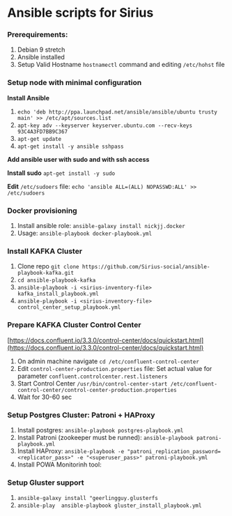 # Ansible scripts for Sirius

### Prerequirements:
1. Debian 9 stretch
2. Ansible installed 
3. Setup Valid Hostname ```hostnamectl``` command and editing ```/etc/hohst``` file


### Setup node with minimal configuration

**Install Ansible**

1. ```echo 'deb http://ppa.launchpad.net/ansible/ansible/ubuntu trusty main' >> /etc/apt/sources.list```
2. ```apt-key adv --keyserver keyserver.ubuntu.com --recv-keys 93C4A3FD7BB9C367```
3. ```apt-get update```
4. ```apt-get install -y ansible sshpass```

**Add ansible user with sudo and with ssh access**

**Install sudo** ```apt-get install -y sudo```

**Edit** ```/etc/sudoers``` file: ```echo 'ansible ALL=(ALL) NOPASSWD:ALL' >> /etc/sudoers```


### Docker provisioning
1. Install ansible role: ```ansible-galaxy install nickjj.docker```
2. Usage: ```ansible-playbook docker-playbook.yml```

### Install KAFKA Cluster

1. Clone repo ```git clone https://github.com/Sirius-social/ansible-playbook-kafka.git```
2. ```cd ansible-playbook-kafka```
3. ```ansible-playbook -i <sirius-inventory-file> kafka_install_playbook.yml```
4. ```ansible-playbook -i <sirius-inventory-file> control_center_setup_playbook.yml```

### Prepare KAFKA Cluster Control Center

[https://docs.confluent.io/3.3.0/control-center/docs/quickstart.html](https://docs.confluent.io/3.3.0/control-center/docs/quickstart.html)

1. On admin machine navigate ```cd /etc/confluent-control-center```
2. Edit ```control-center-production.properties``` file: Set actual value for parameter ```confluent.controlcenter.rest.listeners```
3. Start Control Center ```/usr/bin/control-center-start /etc/confluent-control-center/control-center-production.properties```
4. Wait for 30-60 sec

### Setup Postgres Cluster: Patroni + HAProxy

1. Install postgres: ```ansible-playbook postgres-playbook.yml```
2. Install Patroni (zookeeper must be runned): ```ansible-playbook patroni-playbook.yml```
3. Install HAProxy: ```ansible-playbook -e "patroni_replication_password=<replicator_pass>" -e "<superuser_pass>" patroni-playbook.yml```
4. Install POWA Monitorinh tool: 

### Setup Gluster support

1. ```ansible-galaxy install "geerlingguy.glusterfs```
2. ```ansible-play  ansible-playbook gluster_install_playbook.yml```
